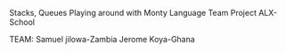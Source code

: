 Stacks, Queues Playing around with Monty Language Team Project ALX-School


TEAM:
Samuel jilowa-Zambia
Jerome Koya-Ghana
